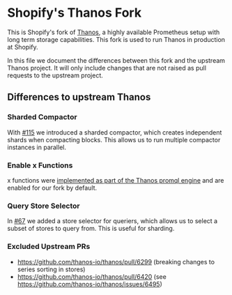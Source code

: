 # Shopify's Thanos Fork
This is Shopify's fork of [Thanos](https://github.com/thanos-io/thanos), a highly available Prometheus setup with long term storage capabilities. This fork is used to run Thanos in production at Shopify.

In this file we document the differences between this fork and the upstream Thanos project. It will only include changes that are not raised as pull requests to the upstream project.

## Differences to upstream Thanos

### Sharded Compactor
With [#115](https://github.com/Shopify/thanos/pull/115) we introduced a sharded compactor, which creates independent shards when compacting blocks. This allows us to run multiple compactor instances in parallel.

### Enable x Functions
x functions were [implemented as part of the Thanos promql engine](https://github.com/thanos-io/promql-engine/pull/216) and are enabled for our fork by default.

### Query Store Selector
In [#67](https://github.com/Shopify/thanos/pull/67) we added a store selector for queriers, which allows us to select a subset of stores to query from. This is useful for sharding.

### Excluded Upstream PRs
- https://github.com/thanos-io/thanos/pull/6299 (breaking changes to series sorting in stores)
- https://github.com/thanos-io/thanos/pull/6420 (see https://github.com/thanos-io/thanos/issues/6495)
